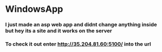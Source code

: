# WindowsApp
### I just made an asp web app and didnt change anything inside but hey its a site and it works on the server
### To check it out enter http://35.204.81.60:5100/ into the url
